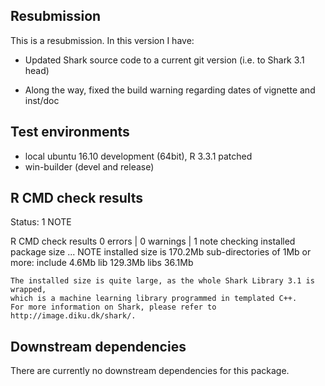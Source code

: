 ## Resubmission
This is a resubmission. In this version I have:

* Updated Shark source code to a current git version (i.e. to Shark 3.1 head)

* Along the way, fixed the build warning regarding dates of vignette and inst/doc


 
## Test environments
* local ubuntu 16.10 development (64bit), R 3.3.1 patched
* win-builder (devel and release)



## R CMD check results
Status: 1 NOTE

R CMD check results
0 errors | 0 warnings | 1 note 
checking installed package size ... NOTE
  installed size is 170.2Mb
  sub-directories of 1Mb or more:
    include    4.6Mb
    lib      129.3Mb
    libs      36.1Mb

	The installed size is quite large, as the whole Shark Library 3.1 is wrapped,
	which is a machine learning library programmed in templated C++.
	For more information on Shark, please refer to http://image.diku.dk/shark/.

	
## Downstream dependencies
There are currently no downstream dependencies for this package.
